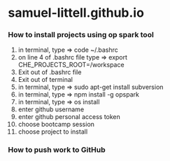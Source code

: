 # samuel-littell.github.io

### How to install projects using op spark tool
1) in terminal, type => code ~/.bashrc
2) on line 4 of .bashrc file type => export CHE_PROJECTS_ROOT=/workspace
3) Exit out of .bashrc file
4) Exit out of terminal
5) in terminal, type => sudo apt-get install subversion
6) in terminal, type => npm install -g opspark
7) in terminal, type => os install
8) enter github username
9) enter github personal access token
10) choose bootcamp session
11) choose project to install

### How to push work to GitHub

